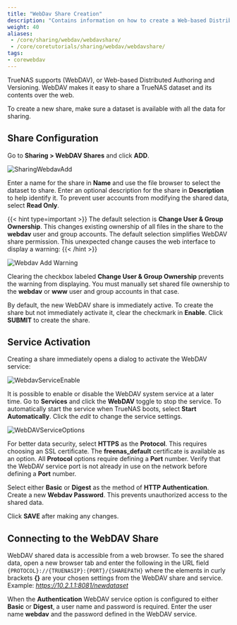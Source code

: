 ```yaml
---
title: "WebDav Share Creation"
description: "Contains information on how to create a Web-based Distributed Authoring and Versioning (WebDAV) share on your TrueNAS."
weight: 40
aliases:
 - /core/sharing/webdav/webdavshare/
 - /core/coretutorials/sharing/webdav/webdavshare/
tags:
- corewebdav
---
```




TrueNAS supports (WebDAV), or Web-based Distributed Authoring and Versioning. WebDAV makes it easy to share a TrueNAS dataset and its contents over the web.

To create a new share, make sure a dataset is available with all the data for sharing.

## Share Configuration

Go to **Sharing > WebDAV Shares** and click **ADD**.

![SharingWebdavAdd](/images/CORE/Sharing/SharingWebdavAdd.png "Creating a WebDAV Share")

Enter a name for the share in **Name** and use the file browser to select the dataset to share.
Enter an optional description for the share in **Description** to help identify it.
To prevent user accounts from modifying the shared data, select **Read Only**.  

{{< hint type=important >}}
The default selection is **Change User & Group Ownership**. 
This changes existing ownership of all files in the share to the **webdav** user and group accounts. 
The default selection simplifies WebDAV share permission. This unexpected change causes the web interface to display a warning:
{{< /hint >}}  

![Webdav Add Warning](/images/CORE/Sharing/SharingWebdavAddWarning.png "Services Webdav Add Warning")

Clearing the checkbox labeled **Change User & Group Ownership** prevents the warning from displaying.  You must manually set shared file ownership to the **webdav** or **www** user and group accounts in that case.  

By default, the new WebDAV share is immediately active.
To create the share but not immediately activate it, clear the checkmark in **Enable**.
Click **SUBMIT** to create the share.

## Service Activation

Creating a share immediately opens a dialog to activate the WebDAV service:

![WebdavServiceEnable](/images/CORE/Sharing/SharingCreateServiceEnable.png "WebDAV Service Activation from Share")

It is possible to enable or disable the WebDAV system service at a later time. Go to **Services** and click the **WebDAV** toggle to stop the service. To automatically start the service when TrueNAS boots, select **Start Automatically**. 
Click the <i class="material-icons" aria-hidden="true" title="edit">edit</i> to change the service settings.

![WebDAVServiceOptions](/images/CORE/Services/ServicesWebdavOptions.png "WebDAV Service Options")

For better data security, select **HTTPS** as the **Protocol**.
This requires choosing an SSL certificate. The **freenas_default** certificate is available as an option.
All **Protocol** options require defining a **Port** number.
Verify that the WebDAV service port is not already in use on the network before defining a **Port** number.

Select either **Basic** or **Digest** as the method of **HTTP Authentication**. Create a new **Webdav Password**. This prevents unauthorized access to the shared data. 

Click **SAVE** after making any changes.

## Connecting to the WebDAV Share

WebDAV shared data is accessible from a web browser.
To see the shared data, open a new browser tab and enter the following in the URL field  `{PROTOCOL}://{TRUENASIP}:{PORT}/{SHAREPATH}` where the elements in curly brackets **{}** are your chosen settings from the WebDAV share and service.
Example: *https://10.2.1.1:8081/newdataset*

When the **Authentication** WebDAV service option is configured to either **Basic** or **Digest**, a user name and password is required.
Enter the user name **webdav** and the password defined in the WebDAV service.
